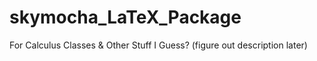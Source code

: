 # skymocha_LaTeX_Package
For Calculus Classes &amp; Other Stuff I Guess? (figure out description later)
